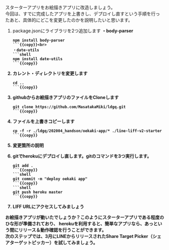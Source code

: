 スターターアプリをお絵描きアプリに改造しましょう。<br>
今回は、すでに完成したアプリを上書きし、デプロイし直すという手順を行ったあと、具体的にどこを変更したのかを説明したいと思います。

1. package.jsonにライブラリを2つ追加します<b>
    ・body-parser
    ```shell
    npm install body-parser
    ```{{copy}}<br>
    ・date-utils
    ```shell
    npm install date-utils
    ```{{copy}}

2. カレント・ディレクトリを変更します
    ```shell
    cd ..
    ```{{copy}}

3. githubからお絵描きアプリのファイルをCloneします
    ```shell
    git clone https://github.com/MasatakaMiki/ldgq.git
    ```{{copy}}

4. ファイルを上書きコピーします
    ```shell
    cp -f -r ./ldgq/202004_handson/oekaki-app/* ./line-liff-v2-starter
    ```{{copy}}

5. 変更箇所の説明
    <a href="" target="_blank"></a>

6. gitでherokuにデプロイし直します。gitのコマンドを3つ実行します。
    ```shell
    git add .
    ```{{copy}}
    ```shell
    git commit -m "deploy oekaki app"
    ```{{copy}}
    ```shell
    git push heroku master
    ```{{copy}}

7. LIFF URLにアクセスしてみましょう

お絵描きアプリが動いたでしょうか？このようにスターターアプリである程度のひな形が準備されており、
herokuを利用すると、簡単なアプリなら、あっという間にリリース＆動作確認を行うことができます。<br>
次のステップでは、3月にLINEからリリースされたShare Target Picker（シェアターゲットピッカー）を試してみましょう。
